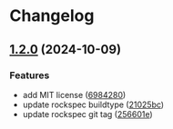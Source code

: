 # Changelog

## [1.2.0](https://github.com/mimparat132/kube.nvim/compare/1.1.0...v1.2.0) (2024-10-09)


### Features

* add MIT license ([6984280](https://github.com/mimparat132/kube.nvim/commit/6984280f0f75993098470b7319a859ed34c76daa))
* update rockspec buildtype ([21025bc](https://github.com/mimparat132/kube.nvim/commit/21025bce5601302699598b60df4633738b7c53bf))
* update rockspec git tag ([256601e](https://github.com/mimparat132/kube.nvim/commit/256601e08a0f708a93f9a8203350418618af18ae))
